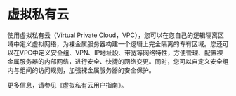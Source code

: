 # 虚拟私有云<a name="bms_01_0006"></a>

使用虚拟私有云（Virtual Private Cloud，VPC），您可以在您自己的逻辑隔离区域中定义虚拟网络，为裸金属服务器构建一个逻辑上完全隔离的专有区域。您还可以在VPC中定义安全组、VPN、IP地址段、带宽等网络特性，方便管理、配置裸金属服务器的内部网络，进行安全、快捷的网络变更。同时，您可以自定义安全组内与组间的访问规则，加强裸金属服务器的安全保护。

更多信息，请参见《虚拟私有云用户指南》。

